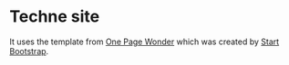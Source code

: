# Techne site

It uses the template from [One Page Wonder](http://startbootstrap.com/template-overviews/one-page-wonder/) which was created by [Start Bootstrap](http://startbootstrap.com/).
